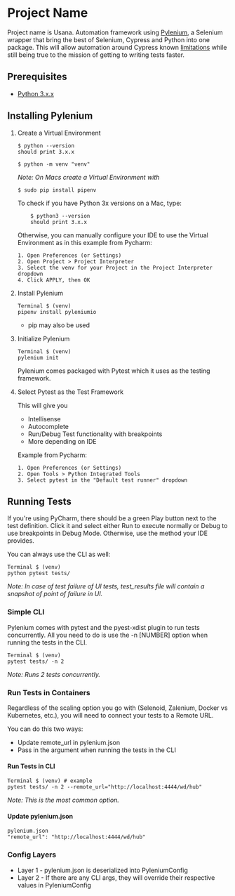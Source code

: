 # Project Name

Project name is Usana. Automation framework using [Pylenium](https://docs.pylenium.io/), a Selenium wrapper that bring 
the best of Selenium, Cypress and Python into one package. This will allow automation around Cypress known 
[limitations](https://docs.cypress.io/guides/references/trade-offs.html#Permanent-trade-offs-1) while still being true
to the mission of getting to writing tests faster. 

## Prerequisites

- [Python 3.x.x](https://www.python.org/downloads/)

## Installing Pylenium

1. Create a Virtual Environment
    ~~~
    $ python --version
    should print 3.x.x
     
    $ python -m venv "venv"
    ~~~
   
    *Note: On Macs create a Virtual Environment with*
   ~~~
   $ sudo pip install pipenv
   ~~~
   
    To check if you have Python 3x versions on a Mac, type:
    ~~~
        $ python3 --version
        should print 3.x.x
    ~~~
   
    Otherwise, you can manually configure your IDE to use the Virtual Environment as in this example from Pycharm:
    ~~~
    1. Open Preferences (or Settings)
    2. Open Project > Project Interpreter
    3. Select the venv for your Project in the Project Interpreter dropdown
    4. Click APPLY, then OK
    ~~~
2. Install Pylenium
    ~~~
    Terminal $ (venv)
    pipenv install pyleniumio
    ~~~
   - pip may also be used
3. Initialize Pylenium
    ~~~
    Terminal $ (venv)
    pylenium init
    ~~~
   Pylenium comes packaged with Pytest which it uses as the testing framework.
4. Select Pytest as the Test Framework

    This will give you
    - Intellisense
    - Autocomplete
    - Run/Debug Test functionality with breakpoints
    - More depending on IDE
    
    Example from Pycharm:
    ~~~
    1. Open Preferences (or Settings)
    2. Open Tools > Python Integrated Tools
    3. Select pytest in the "Default test runner" dropdown
    ~~~

## Running Tests

If you're using PyCharm, there should be a green Play button next to the test definition. Click it and select either Run
to execute normally or Debug to use breakpoints in Debug Mode. Otherwise, use the method your IDE provides. 

You can always use the CLI as well:
~~~
Terminal $ (venv)
python pytest tests/
~~~
*Note: In case of test failure of UI tests, test_results file will contain a snapshot of point of failure in UI.*

### Simple CLI

Pylenium comes with pytest and the pyest-xdist plugin to run tests concurrently. All you need to do is use the 
-n [NUMBER] option when running the tests in the CLI.
~~~
Terminal $ (venv) 
pytest tests/ -n 2
~~~
*Note: Runs 2 tests concurrently.*

### Run Tests in Containers

Regardless of the scaling option you go with (Selenoid, Zalenium, Docker vs Kubernetes, etc.), you will need to connect
your tests to a Remote URL.

You can do this two ways:
- Update remote_url in pylenium.json
- Pass in the argument when running the tests in the CLI

#### Run Tests in CLI
~~~
Terminal $ (venv) # example
pytest tests/ -n 2 --remote_url="http://localhost:4444/wd/hub"
~~~
*Note: This is the most common option.*

#### Update pylenium.json
~~~
pylenium.json
"remote_url": "http://localhost:4444/wd/hub"
~~~

### Config Layers

- Layer 1 - pylenium.json is deserialized into PyleniumConfig
- Layer 2 - If there are any CLI args, they will override their respective values in PyleniumConfig


